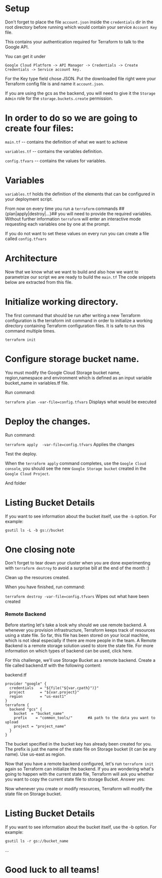 # Setup

Don't forget to place the file ```account.json``` inside the ```credentials``` dir in the root directory before running which would contain your service ```Account Key```  file.

This contains your authentication required for Terraform to talk to the Google API.

You can get it under
```
Google Cloud Platform -> API Manager -> Credentials -> Create Credentials -> Service account key.
```
For the Key type field chose JSON. Put the downloaded file right were your Terraform config file is and name it ```account.json```.

If you are using the gcs as the backend, you will need to give it the ```Storage Admin``` role for the ```storage.buckets.create``` permission.

# In order to do so we are going to create four files:

```main.tf``` -- contains the definition of what we want to achieve

```variables.tf``` -- contains the variables definition.

```config.tfvars``` -- contains the values for variables.



# Variables

```variables.tf``` holds the definition of the elements that can be configured in your
deployment script.


From now on every time you run a ```terraform``` commands ##{plan|apply|destroy|...}## you will need to provide the required variables. Without further information ```terraform``` will enter an interactive mode requesting each variables one by one at the prompt.

If you do not want to set these values on every run you can create a file called ```config.tfvars```

# Architecture

Now that we know what we want to build and also how we want to parametrize our script we are ready to build the ```main.tf```  The code snippets below are extracted from this file.




# Initialize working directory.

The first command that should be run after writing a new Terraform configuration is the terraform init command in order to initialize a working directory containing Terraform configuration files. It is safe to run this command multiple times.
```
terraform init
```
# Configure  storage bucket name.

You must modify the Google Cloud Storage bucket name, region,namespace and environment  which is defined as an input variable bucket_name in variables.tf file.


Run command:

```terraform plan -var-file=config.tfvars```   Displays what would be executed

# Deploy the changes.

Run command:

```terraform apply  -var-file=config.tfvars```    Applies the changes

Test the deploy.

When the ```terraform apply``` command completes, use the ```Google Cloud console```, you should see the new ```Google Storage bucket``` created in the ```Google Cloud Project```.

And folder

# Listing Bucket Details

If you want to see information about the bucket itself, use the ```-b``` option. For example:
```
gsutil ls -L -b gs://bucket
```


# One closing note 

Don't forget to tear down your cluster when you are done experimenting with ```terraform destroy``` to avoid a surprise bill at the end of the month :)

Clean up the resources created.

When you have finished, run command:

```terraform destroy -var-file=config.tfvars```     Wipes out what have been created




### Remote Backend

Before starting  let's take a look why should we use remote backend. A whenever you provision infrastructure, Terraform keeps track of resources using a state file. So far, this file has been stored on your local machine, which is not ideal especially if there are more people in the team. A Remote Backend is a remote storage solution used to store the state file. For more information on which types of backend can be used, click here.

For this challenge, we'll use Storage Bucket as a remote backend. Create a file called backend.tf with the following content:

backend.tf
```
provider "google" {
  credentials   = "${file("${var.cpath}")}"
  project       = "${var.project}"
  region        = "us-east1"
}
terraform {
  backend "gcs" {
    bucket  = "bucket_name"
    prefix    = "common_tools/"       #A path to the data you want to upload
    project = "project_name"
  }
}
```

The bucket specified in the bucket key has already been created for you. The prefix is just the name of the state file on Storage bucket (it can be any name). Use us-east as region.

Now that you have a remote backend configured, let's run ```terraform init``` again so Terraform can initialize the backend. If you are wondering what's going to happen with the current state file, Terraform will ask you whether you want to copy the current state file to storage Bucket. Answer yes:

Now whenever you create or modify resources, Terraform will modify the state file on Storage bucket.

# Listing Bucket Details

If you want to see information about the bucket itself, use the -b option. For example:
```
gsutil ls -r gs://bucket_name
```
...

# Good luck to all teams!


